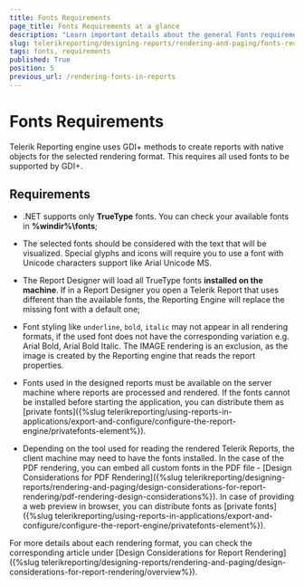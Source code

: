 ```yaml
---
title: Fonts Requirements
page_title: Fonts Requirements at a glance
description: "Learn important details about the general Fonts requirements, as well as specifics when using a certain rendering format, font style, etc."
slug: telerikreporting/designing-reports/rendering-and-paging/fonts-requirements
tags: fonts, requirements
published: True
position: 5
previous_url: /rendering-fonts-in-reports
---
```


# Fonts Requirements

Telerik Reporting engine uses GDI+ methods to create reports with native objects for the selected rendering format. This requires all used fonts to be supported by GDI+.

## Requirements

* .NET supports only __TrueType__  fonts. You can check your available fonts in __%windir%\fonts__;

* The selected fonts should be considered with the text that will be visualized. Special glyphs and icons will require you to use a font with Unicode characters support like Arial Unicode MS.

* The Report Designer will load all TrueType fonts __installed on the machine__. If in a Report Designer you open a Telerik Report that uses different than the available fonts, the Reporting Engine will replace the missing font with a default one;

* Font styling like `underline`, `bold`, `italic` may not appear in all rendering formats, if the used font does not have the corresponding variation e.g. Arial Bold, Arial Bold Italic. The IMAGE rendering is an exclusion, as the image is created by the Reporting engine that reads the report properties.

* Fonts used in the designed reports must be available on the server machine where reports are processed and rendered. If the fonts cannot be installed before starting the application, you can distribute them as [private fonts]({%slug telerikreporting/using-reports-in-applications/export-and-configure/configure-the-report-engine/privatefonts-element%}).

* Depending on the tool used for reading the rendered Telerik Reports, the client machine may need to have the fonts installed. In the case of the PDF rendering, you can embed all custom fonts in the PDF file - [Design Considerations for PDF Rendering]({%slug telerikreporting/designing-reports/rendering-and-paging/design-considerations-for-report-rendering/pdf-rendering-design-considerations%}). In case of providing a web preview in browser, you can distribute fonts as [private fonts]({%slug telerikreporting/using-reports-in-applications/export-and-configure/configure-the-report-engine/privatefonts-element%}).

For more details about each rendering format, you can check the corresponding article under [Design Considerations for Report Rendering]({%slug telerikreporting/designing-reports/rendering-and-paging/design-considerations-for-report-rendering/overview%}).

